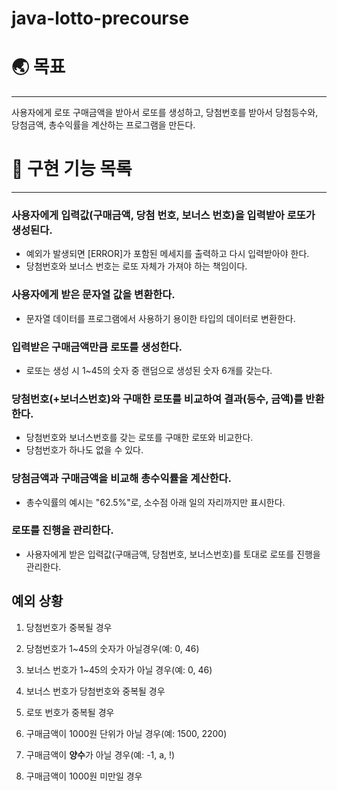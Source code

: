 # java-lotto-precourse

# 🌏 목표

---

사용자에게 로또 구매금액을 받아서 로또를 생성하고, 당첨번호를 받아서 당첨등수와, 당첨금액, 총수익률을 계산하는 프로그램을 만든다.


# 👋 구현 기능 목록

---


### 사용자에게 입력값(구매금액, 당첨 번호, 보너스 번호)을 입력받아 로또가 생성된다.
- 예외가 발생되면 [ERROR]가 포함된 메세지를 출력하고 다시 입력받아야 한다.
- 당첨번호와 보너스 번호는 로또 자체가 가져야 하는 책임이다.

### 사용자에게 받은 문자열 값을 변환한다.
- 문자열 데이터를 프로그램에서 사용하기 용이한 타입의 데이터로 변환한다.

### 입력받은 구매금액만큼 로또를 생성한다.
- 로또는 생성 시 1~45의 숫자 중 랜덤으로 생성된 숫자 6개를 갖는다.

### 당첨번호(+보너스번호)와 구매한 로또를 비교하여 결과(등수, 금액)를 반환한다.
- 당첨번호와 보너스번호를 갖는 로또를 구매한 로또와 비교한다.
- 당첨번호가 하나도 없을 수 있다.

### 당첨금액과 구매금액을 비교해 총수익률을 계산한다.
- 총수익률의 예시는 "62.5%"로, 소수점 아래 일의 자리까지만 표시한다.

### 로또를 진행을 관리한다.
- 사용자에게 받은 입력값(구매금액, 당첨번호, 보너스번호)를 토대로 로또를 진행을 관리한다.



## 예외 상황

1. 당첨번호가 중복될 경우


2. 당첨번호가 1~45의 숫자가 아닐경우(예: 0, 46)


3. 보너스 번호가 1~45의 숫자가 아닐 경우(예: 0, 46)


4. 보너스 번호가 당첨번호와 중복될 경우


5. 로또 번호가 중복될 경우


6. 구매금액이 1000원 단위가 아닐 경우(예: 1500, 2200)


7. 구매금액이 **양수**가 아닐 경우(예: -1, a, !)


8. 구매금액이 1000원 미만일 경우